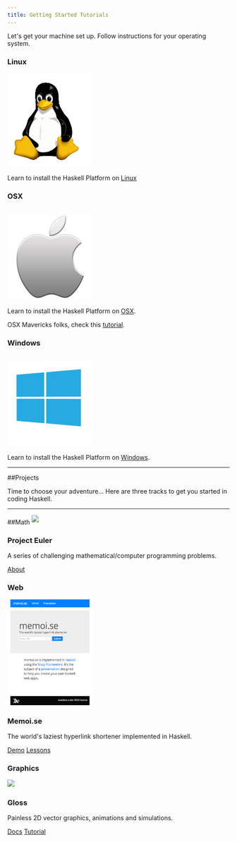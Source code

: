 ```yaml
---
title: Getting Started Tutorials
---
```


Let's get your machine set up. Follow instructions for your operating system.

<h3>Linux</h3>
<a href="http://www.haskell.org/haskellwiki/GNU/Linux">
<img src="/img/linux.gif" width="193">
</a>

Learn to install the Haskell Platform on <a href="http://www.haskell.org/haskellwiki/GNU/Linux">Linux</a>

<h3>OSX</h3>
<a href="http://www.haskell.org/haskellwiki/Mac_OS_X">
  <img src="/img/apple.png" width="193" style="margin-top:15px;">
</a>
<div class="caption">
<p>Learn to install the Haskell Platform on <a href="http://www.haskell.org/haskellwiki/Mac_OS_X">OSX</a>.</p>
<p class="alert alert-warning">OSX Mavericks folks, check this <a href="/tutorials/osx/2013-10-23-mavericks-ghc.html" class="btn btn-default btn-sm">tutorial</a>.</p>

<h3>Windows</h3>
<a href="http://www.haskell.org/haskellwiki/Windows">
  <img src="/img/windows.png" width="193" style="margin-top:15px;">
</a>
<p>Learn to install the Haskell Platform on <a href="http://www.haskell.org/haskellwiki/Windows">Windows</a>.</p>

---
##Projects

Time to choose your adventure... Here are three tracks to get you started in coding Haskell.

---

##Math
<img src="https://upload.wikimedia.org/wikipedia/commons/d/d7/Leonhard_Euler.jpg" width="180" style="margin-top:0px;margin-bottom:5px">

<h3>Project Euler</h3>
<p>A series of challenging mathematical/computer programming problems.</p>
<p><a href="http://projecteuler.net/" class="btn btn-primary">About</a></p>


<h3>Web</h3>
<img src="/img/memoi.se.png" height="240" width="193">
<h3>Memoi.se</h3>
<p>The world's laziest hyperlink shortener implemented in Haskell.</p>
<p><a href="http://memoi.se/" class="btn btn-primary">Demo</a> <a href="https://github.com/ryantrinkle/memoise/branches" class="btn btn-default">Lessons</a></p>


  <h3>Graphics</h3>
  <img src="http://code.ouroborus.net/gloss/wiki/images/gloss-tree.png" width="180">
<h3>Gloss</h3>
<p>Painless 2D vector graphics, animations and simulations.</p>
<p><a href="http://hackage.haskell.org/package/gloss" class="btn btn-primary">Docs</a> <a href="http://github.com/haskell-workshop/gloss-starter/" class="btn btn-default">Tutorial</a></p>

